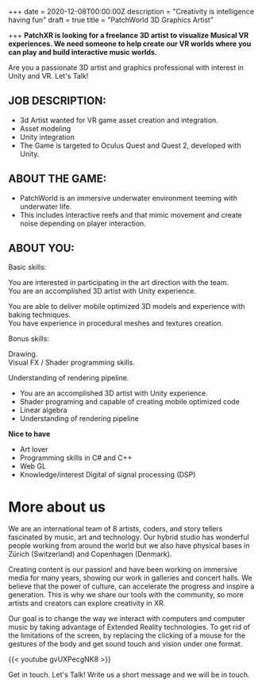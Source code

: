 +++
date = 2020-12-08T00:00:00Z
description = "Creativity is intelligence having fun"
draft = true
title = "PatchWorld 3D Graphics Artist"

+++
**PatchXR is looking for a freelance 3D artist to visualize Musical VR experiences. We need someone to help create our VR worlds where you can play and build  interactive music worlds.**

 Are you a passionate 3D artist and graphics professional with interest in Unity and VR. Let's Talk!

## **JOB DESCRIPTION:**

* 3d Artist wanted for VR game asset creation and integration.
* Asset modeling
* Unity integration
* The Game is targeted to Oculus Quest and Quest 2, developed with Unity.

## **ABOUT THE GAME:**

* PatchWorld is an immersive underwater environment teeming with underwater life.
* This includes interactive reefs and that mimic movement and create noise depending on player interaction.

## **ABOUT YOU:**

Basic skills:

You are interested in participating in the art direction with the team.  
You are an accomplished 3D artist with Unity experience.

You are able to deliver mobile optimized 3D models and experience with baking techniques.  
You have experience in procedural meshes and textures creation.

Bonus skills:

Drawing.  
Visual FX / Shader programming skills.

Understanding of rendering pipeline.

* You are an accomplished 3D artist with Unity experience.
* Shader programing and capable of creating mobile optimized code
* Linear algebra
* Understanding of rendering pipeline

**Nice to have**

* Art lover
* Programming skills in C# and C++
* Web GL
* Knowledge/interest Digital of signal processing (DSP)

##  

# More about us

We are an international team of 8 artists, coders, and story tellers fascinated by music, art and technology. Our hybrid studio has wonderful people working from around the world but we also have physical bases in Zürich (Switzerland) and Copenhagen (Denmark).

Creating content is our passion! and have been working on immersive media for many years, showing our work in galleries and concert halls. We believe that the power of culture, can accelerate the progress and inspire a generation. This is why we share our tools with the community, so more artists and creators can explore creativity in XR.

Our goal is to change the way we interact with computers and computer music by taking advantage of Extended Reality technologies. To get rid of the limitations of the screen, by replacing the clicking of a mouse for the gestures of the body and get sound touch and vision under one format.

{{< youtube gvUXPecgNK8 >}}

Get in touch. Let's Talk! Write us a short message and we will be in touch. 